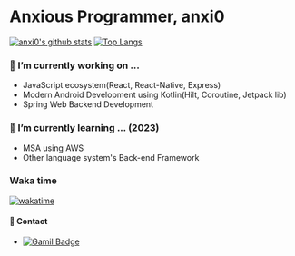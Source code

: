 # Anxious Programmer, anxi0

<!--START_SECTION:waka-->
<!--END_SECTION:waka-->

[![anxi0's github stats](https://github-readme-stats.vercel.app/api?username=anxi0&show_icons=true&theme=radical)](#)
[![Top Langs](https://github-readme-stats.vercel.app/api/top-langs/?username=anxi0&layout=compact)](https://github.com/anuraghazra/github-readme-stats)

<!--
[![Top Langs](https://github-readme-stats.vercel.app/api/top-langs/?username=Choi-YeonJin&layout=compact)](#)-->
  
### 🔭 I’m currently working on ...
- JavaScript ecosystem(React, React-Native, Express)
- Modern Android Development using Kotlin(Hilt, Coroutine, Jetpack lib)
- Spring Web Backend Development

### 🌱 I’m currently learning ... (2023)
- MSA using AWS
- Other language system's Back-end Framework

### Waka time
[![wakatime](https://wakatime.com/badge/user/d89a9cfe-a47a-4732-8834-7a43d1cf4b73.svg)](https://wakatime.com/@d89a9cfe-a47a-4732-8834-7a43d1cf4b73)

#### 💬 Contact
- [![Gamil Badge](http://img.shields.io/badge/-Gmail-informational?style=flat-square&logo=Gmail&logoColor=white&link=mailto:jjw01040@gamil.com)](mailto:jjw0104@gmail.com)
